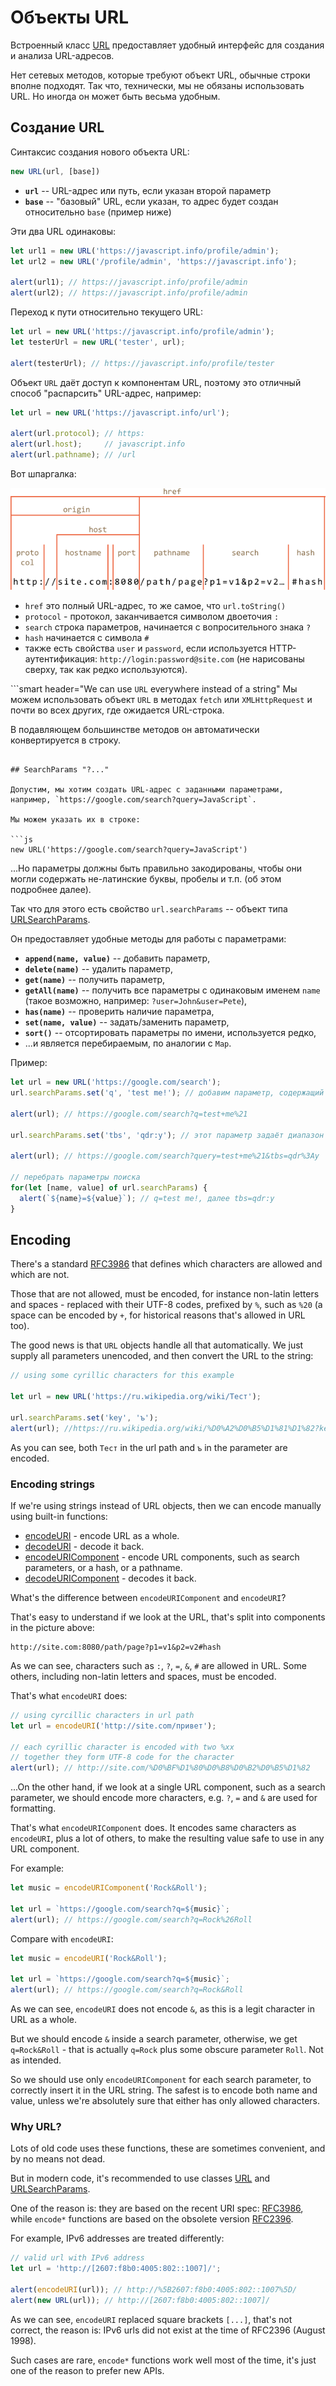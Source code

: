 
# Объекты URL

Встроенный класс [URL](https://url.spec.whatwg.org/#api) предоставляет удобный интерфейс для создания и анализа URL-адресов.

Нет сетевых методов, которые требуют объект URL, обычные строки вполне подходят. Так что, технически, мы не обязаны использовать URL. Но иногда он может быть весьма удобным.

## Создание URL

Синтаксис создания нового объекта URL:

```js
new URL(url, [base])
```

- **`url`** -- URL-адрес или путь, если указан второй параметр
- **`base`** -- "базовый" URL, если указан, то адрес будет создан относительно `base` (пример ниже)

Эти два URL одинаковы:

```js run
let url1 = new URL('https://javascript.info/profile/admin');
let url2 = new URL('/profile/admin', 'https://javascript.info');

alert(url1); // https://javascript.info/profile/admin
alert(url2); // https://javascript.info/profile/admin
```

Переход к пути относительно текущего URL:

```js run
let url = new URL('https://javascript.info/profile/admin');
let testerUrl = new URL('tester', url);

alert(testerUrl); // https://javascript.info/profile/tester
```

Объект `URL` даёт доступ к компонентам URL, поэтому это отличный способ "распарсить" URL-адрес, например:

```js run
let url = new URL('https://javascript.info/url');

alert(url.protocol); // https:
alert(url.host);     // javascript.info
alert(url.pathname); // /url
```

Вот шпаргалка:

![](url-object.png)

- `href` это полный URL-адрес, то же самое, что `url.toString()`
- `protocol` - протокол, заканчивается символом двоеточия `:`
- `search` строка параметров, начинается с вопросительного знака `?`
- `hash` начинается с символа `#`
- также есть свойства `user` и `password`, если используется HTTP-аутентификация: `http://login:password@site.com` (не нарисованы сверху, так как редко используются).

```smart header="We can use `URL` everywhere instead of a string"
Мы можем использовать объект `URL` в методах `fetch` или `XMLHttpRequest` и почти во всех других, где ожидается URL-строка.

В подавляющем большинстве методов он автоматически конвертируется в строку.
```

## SearchParams "?..."

Допустим, мы хотим создать URL-адрес с заданными параметрами, например, `https://google.com/search?query=JavaScript`.

Мы можем указать их в строке:

```js
new URL('https://google.com/search?query=JavaScript')
```

...Но параметры должны быть правильно закодированы, чтобы они могли содержать не-латинские буквы, пробелы и т.п. (об этом подробнее далее).

Так что для этого есть свойство `url.searchParams` -- объект типа [URLSearchParams](https://url.spec.whatwg.org/#urlsearchparams).

Он предоставляет удобные методы для работы с параметрами:

- **`append(name, value)`** -- добавить параметр,
- **`delete(name)`** -- удалить параметр,
- **`get(name)`** -- получить параметр,
- **`getAll(name)`** -- получить все параметры с одинаковым именем `name` (такое возможно, например: `?user=John&user=Pete`),
- **`has(name)`** -- проверить наличие параметра,
- **`set(name, value)`** -- задать/заменить параметр,
- **`sort()`** -- отсортировать параметры по имени, используется редко,
- ...и является перебираемым, по аналогии с `Map`.

Пример:

```js run
let url = new URL('https://google.com/search');
url.searchParams.set('q', 'test me!'); // добавим параметр, содержащий пробел и !

alert(url); // https://google.com/search?q=test+me%21

url.searchParams.set('tbs', 'qdr:y'); // этот параметр задаёт диапазон дат для Google-поиска 

alert(url); // https://google.com/search?query=test+me%21&tbs=qdr%3Ay

// перебрать параметры поиска 
for(let [name, value] of url.searchParams) {
  alert(`${name}=${value}`); // q=test me!, далее tbs=qdr:y
}
```


## Encoding

There's a standard [RFC3986](https://tools.ietf.org/html/rfc3986) that defines which characters are allowed and which are not.

Those that are not allowed, must be encoded, for instance non-latin letters and spaces - replaced with their UTF-8 codes, prefixed by `%`, such as `%20` (a space can be encoded by `+`, for historical reasons that's allowed in URL too).

The good news is that `URL` objects handle all that automatically. We just supply all parameters unencoded, and then convert the URL to the string:

```js run
// using some cyrillic characters for this example

let url = new URL('https://ru.wikipedia.org/wiki/Тест');

url.searchParams.set('key', 'ъ');
alert(url); //https://ru.wikipedia.org/wiki/%D0%A2%D0%B5%D1%81%D1%82?key=%D1%8A
```
As you can see, both `Тест` in the url path and `ъ` in the parameter are encoded.

### Encoding strings

If we're using strings instead of URL objects, then we can encode manually using built-in functions:

- [encodeURI](https://developer.mozilla.org/en-US/docs/Web/JavaScript/Reference/Global_Objects/encodeURI) - encode URL as a whole.
- [decodeURI](https://developer.mozilla.org/en-US/docs/Web/JavaScript/Reference/Global_Objects/decodeURI) - decode it back.
- [encodeURIComponent](https://developer.mozilla.org/en-US/docs/Web/JavaScript/Reference/Global_Objects/encodeURIComponent) - encode URL components, such as search parameters, or a hash, or a pathname.
- [decodeURIComponent](https://developer.mozilla.org/en-US/docs/Web/JavaScript/Reference/Global_Objects/decodeURIComponent) - decodes it back.

What's the difference between `encodeURIComponent` and `encodeURI`?

That's easy to understand if we look at the URL, that's split into components in the picture above:

```
http://site.com:8080/path/page?p1=v1&p2=v2#hash
```

As we can see, characters such as `:`, `?`, `=`, `&`, `#` are allowed in URL. Some others, including non-latin letters and spaces, must be encoded.

That's what `encodeURI` does:

```js run
// using cyrcillic characters in url path
let url = encodeURI('http://site.com/привет');

// each cyrillic character is encoded with two %xx
// together they form UTF-8 code for the character
alert(url); // http://site.com/%D0%BF%D1%80%D0%B8%D0%B2%D0%B5%D1%82
```

...On the other hand, if we look at a single URL component, such as a search parameter, we should encode more characters, e.g. `?`, `=` and `&` are used for formatting.

That's what `encodeURIComponent` does. It encodes same characters as `encodeURI`, plus a lot of others, to make the resulting value safe to use in any URL component.

For example:

```js run
let music = encodeURIComponent('Rock&Roll');

let url = `https://google.com/search?q=${music}`;
alert(url); // https://google.com/search?q=Rock%26Roll
```

Compare with `encodeURI`:

```js run
let music = encodeURI('Rock&Roll');

let url = `https://google.com/search?q=${music}`;
alert(url); // https://google.com/search?q=Rock&Roll
```

As we can see, `encodeURI` does not encode `&`, as this is a legit character in URL as a whole.

But we should encode `&` inside a search parameter, otherwise, we get `q=Rock&Roll` - that is actually `q=Rock` plus some obscure parameter `Roll`. Not as intended.

So we should use only `encodeURIComponent` for each search parameter, to correctly insert it in the URL string. The safest is to encode both name and value, unless we're absolutely sure that either has only allowed characters.

### Why URL?

Lots of old code uses these functions, these are sometimes convenient, and by no means not dead.

But in modern code, it's recommended to use classes [URL](https://url.spec.whatwg.org/#url-class) and [URLSearchParams](https://url.spec.whatwg.org/#interface-urlsearchparams).

One of the reason is: they are based on the recent URI spec: [RFC3986](https://tools.ietf.org/html/rfc3986), while `encode*` functions are based on the obsolete version [RFC2396](https://www.ietf.org/rfc/rfc2396.txt).

For example, IPv6 addresses are treated differently:

```js run
// valid url with IPv6 address
let url = 'http://[2607:f8b0:4005:802::1007]/';

alert(encodeURI(url)); // http://%5B2607:f8b0:4005:802::1007%5D/
alert(new URL(url)); // http://[2607:f8b0:4005:802::1007]/
```

As we can see, `encodeURI` replaced square brackets `[...]`, that's not correct, the reason is: IPv6 urls did not exist at the time of RFC2396 (August 1998).

Such cases are rare, `encode*` functions work well most of the time, it's just one of the reason to prefer new APIs.


